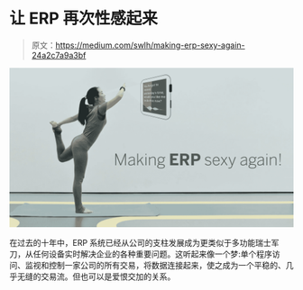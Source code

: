 # 让 ERP 再次性感起来

> 原文：<https://medium.com/swlh/making-erp-sexy-again-24a2c7a9a3bf>

![](img/bb43c7f128e3c0d40826b2c51909ab6f.png)

在过去的十年中，ERP 系统已经从公司的支柱发展成为更类似于多功能瑞士军刀，从任何设备实时解决企业的各种重要问题。这听起来像一个梦:单个程序访问、监视和控制一家公司的所有交易，将数据连接起来，使之成为一个平稳的、几乎无缝的交易流。但也可以是爱恨交加的关系。
